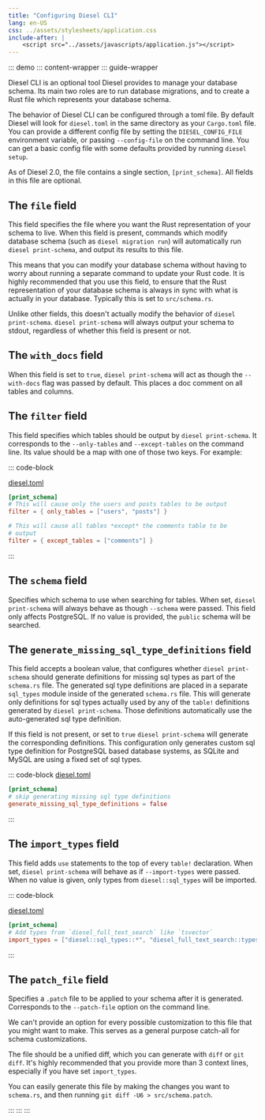 ```yaml
---
title: "Configuring Diesel CLI"
lang: en-US
css: ../assets/stylesheets/application.css
include-after: |
    <script src="../assets/javascripts/application.js"></script>
---
```


::: demo
::: content-wrapper
::: guide-wrapper

Diesel CLI is an optional tool Diesel provides to manage your
database schema. Its main two roles are to run database
migrations, and to create a Rust file which represents your
database schema.

The behavior of Diesel CLI can be configured through a toml file. By
default Diesel will look for `diesel.toml` in the same directory as
your `Cargo.toml` file. You can provide a different config file by
setting the `DIESEL_CONFIG_FILE` environment variable, or passing
`--config-file` on the command line. You can get a basic config file
with some defaults provided by running `diesel setup`.

As of Diesel 2.0, the file contains a single section,
`[print_schema]`. All fields in this file are optional.

## The `file` field

This field specifies the file where you want the Rust representation
of your schema to live. When this field is present, commands which
modify database schema (such as `diesel migration run`) will
automatically run `diesel print-schema`, and output its results to
this file.

This means that you can modify your database schema without having to
worry about running a separate command to update your Rust code. It is
highly recommended that you use this field, to ensure that the Rust
representation of your database schema is always in sync with what is
actually in your database. Typically this is set to `src/schema.rs`.

Unlike other fields, this doesn't actually modify the behavior of
`diesel print-schema`. `diesel print-schema` will always output your
schema to stdout, regardless of whether this field is present or not.

## The `with_docs` field

When this field is set to `true`, `diesel print-schema` will act as
though the `--with-docs` flag was passed by default. This places a doc
comment on all tables and columns.

## The `filter` field

This field specifies which tables should be output by `diesel
print-schema`. It corresponds to the `--only-tables` and
`--except-tables` on the command line. Its value should be a map with
one of those two keys. For example:

::: code-block

[diesel.toml]()

```toml
[print_schema]
# This will cause only the users and posts tables to be output
filter = { only_tables = ["users", "posts"] }

# This will cause all tables *except* the comments table to be
# output
filter = { except_tables = ["comments"] }
```

:::

## The `schema` field

Specifies which schema to use when searching for tables. When set,
`diesel print-schema` will always behave as though `--schema` were
passed. This field only affects PostgreSQL. If no value is provided,
the `public` schema will be searched.

## The `generate_missing_sql_type_definitions` field

This field accepts a boolean value, that configures whether `diesel print-schema`
should generate definitions for missing sql types as part of the `schema.rs` file.
The generated sql type definitions are placed in a separate `sql_types` module inside
of the generated `schema.rs` file. This will generate only definitions for sql types actually
used by any of the `table!` definitions generated by `diesel print-schema`. Those definitions
automatically use the auto-generated sql type definition.

If this field is not present, or set to `true`
`diesel print-schema` will generate the corresponding definitions. This configuration
only generates custom sql type definition for PostgreSQL based database systems, as
SQLite and MySQL are using a fixed set of sql types.

::: code-block
[diesel.toml]()

```toml
[print_schema]
# skip generating missing sql type definitions
generate_missing_sql_type_definitions = false
```
:::

## The `import_types` field

This field adds `use` statements to the top of every `table!`
declaration. When set, `diesel print-schema` will behave as if
`--import-types` were passed. When no value is given, only types from
`diesel::sql_types` will be imported.

::: code-block

[diesel.toml]()

```toml
[print_schema]
# Add types from `diesel_full_text_search` like `tsvector`
import_types = ["diesel::sql_types::*", "diesel_full_text_search::types::*"]
```

:::

## The `patch_file` field

Specifies a `.patch` file to be applied to your schema after it is
generated. Corresponds to the `--patch-file` option on the command
line.

We can't provide an option for every possible customization to this
file that you might want to make. This serves as a general purpose
catch-all for schema customizations.

The file should be a unified diff, which you can generate with `diff`
or `git diff`. It's highly recommended that you provide more than 3
context lines, especially if you have set `import_types`.

You can easily generate this file by making the changes you want to
`schema.rs`, and then running `git diff -U6 > src/schema.patch`.

:::
:::
:::
